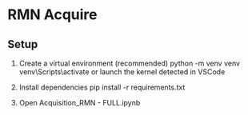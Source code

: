 # RMN Acquire

## Setup
1. Create a virtual environment (recommended)
   python -m venv venv
   venv\Scripts\activate or launch the kernel detected in VSCode

2. Install dependencies
   pip install -r requirements.txt

3. Open Acquisition_RMN - FULL.ipynb
